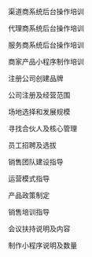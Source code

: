 渠道商系统后台操作培训

代理商系统后台操作培训 

服务商系统后台操作培训 

商家产品小程序制作培训 

注册公司创建品牌 

公司注册及经营范围 

场地选择和发展规模 

寻找合伙人及核心管理 

员工招聘及选拔 

销售团队建设指导 

运营模式指导 

产品政策制定 

销售培训指导 

会议扶持说明及内容 

制作小程序说明及数量

